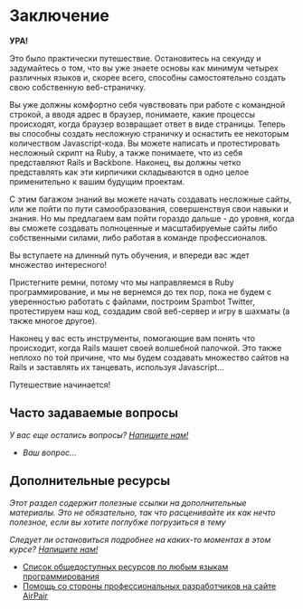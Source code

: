 # Заключение

**УРА!**

Это было практически путешествие. Остановитесь на секунду и задумайтесь о том, что вы уже знаете основы как минимум четырех различных языков и, скорее всего, способны самостоятельно создать свою собственную веб-страничку.

Вы уже должны комфортно себя чувствовать при работе с командной строкой, а вводя адрес в браузер, понимаете, какие процессы происходят, когда браузер возвращает ответ в виде страницы. Теперь вы способны создать несложную страничку и оснастить ее некоторым количеством Javascript-кода. Вы можете написать и протестировать несложный скрипт на Ruby, а также понимаете, что из себя представляют Rails и Backbone. Наконец, вы должны четко представлять как эти кирпичики складываются в одно целое применительно к вашим будущим проектам.

С этим багажом знаний вы можете начать создавать несложные сайты, или же пойти по пути самообразования, совершенствуя свои навыки и знания. Но мы предлагаем вам пойти гораздо дальше - до уровня, когда вы сможете создавать полноценные и масштабируемые сайты либо собственными силами, либо работая в команде профессионалов.

Вы вступаете на длинный путь обучения, и впереди вас ждет множество интересного!

Пристегните ремни, потому что мы направляемся в Ruby программирование, и мы не вернемся до тех пор, пока не будем с уверенностью работать с файлами, построим Spambot Twitter, протестируем наш код, создадим свой веб-сервер и игру в шахматы (а также многое другое).

Наконец у вас есть инструменты, помогающие вам понять что происходит, когда Rails машет своей волшебной палочкой. Это также неплохо по той причине, что мы будем создавать множество сайтов на Rails и заставлять их танцевать, используя Javascript...

Путешествие начинается!

## Часто задаваемые вопросы

*У вас еще остались вопросы? [Напишите нам!](mailto:frey@list.ru)*

* *Ваш вопрос...*

## Дополнительные ресурсы

*Этот раздел содержит полезные ссылки на дополнительные материалы. Это не обязательно, так что расценивайте их как нечто полезное, если вы хотите поглубже погрузиться в тему*


*Следует ли остановиться подробнее на каких-то моментах в этом курсе? [Напишите нам!](mailto:frey@list.ru)*

* [Список общедоступных ресурсов по любым языкам программирования](https://github.com/vhf/free-programming-books/blob/master/free-programming-books.md)
* [Помощь со стороны профессиональных разработчиков на сайте AirPair](http://www.airpair.com)
